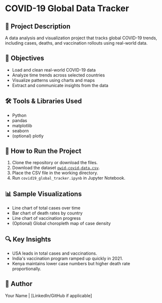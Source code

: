 # COVID-19 Global Data Tracker

## 📘 Project Description
A data analysis and visualization project that tracks global COVID-19 trends, including cases, deaths, and vaccination rollouts using real-world data.

## 🎯 Objectives
- Load and clean real-world COVID-19 data
- Analyze time trends across selected countries
- Visualize patterns using charts and maps
- Extract and communicate insights from the data

## 🛠️ Tools & Libraries Used
- Python
- pandas
- matplotlib
- seaborn
- (optional) plotly

## 🚀 How to Run the Project
1. Clone the repository or download the files.
2. Download the dataset [`owid-covid-data.csv`](https://github.com/owid/covid-19-data/tree/master/public/data).
3. Place the CSV file in the working directory.
4. Run `covid19_global_tracker.ipynb` in Jupyter Notebook.

## 📊 Sample Visualizations
- Line chart of total cases over time
- Bar chart of death rates by country
- Line chart of vaccination progress
- (Optional) Global choropleth map of case density

## 🔍 Key Insights
- USA leads in total cases and vaccinations.
- India's vaccination program ramped up quickly in 2021.
- Kenya maintains lower case numbers but higher death rate proportionally.

## 📄 Author
Your Name | [LinkedIn/GitHub if applicable]

